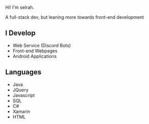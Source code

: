 Hi! I'm selrah.

A full-stack dev, but leaning more towards front-end development

## I Develop
- Web Service (Discord Bots)
- Front-end Webpages
- Android Applications

## Languages
- Java
- JQuery
- Javascript
- SQL
- C#
- Xamarin
- HTML

